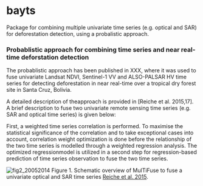 # bayts

Package for combining multiple univariate time series (e.g. optical and SAR) for deforestation detection, using a probalistic approach. 

### Probablistic approach for combining time series and near real-time deforstation detection
The probablistic approach has been published in XXX, where it was used to fuse univariate Landsat NDVI, Sentinel-1 VV and ALSO-PALSAR HV time series for detecting deforestation in near real-time over a tropical dry forest site in Santa Cruz, Bolivia.

A detailed description of theapproach is provided in [Reiche et al. 2015,17]. A brief description to fuse two univariate remote sensing time series (e.g. SAR and optical time series) is given below:


First, a weighted time series correlation is performed. To maximise the statistical significance of the correlation and to take exceptional cases into account, correlation weight optimization is done before the relationship of the two time series is modelled through a weighted regression analysis. 
The optimized regressionmodel is utilized in a second step for regression-based prediction of time series observation to fuse the two time series.

![fig2_20052014](https://cloud.githubusercontent.com/assets/6399980/7251311/77775dc4-e82a-11e4-8b6b-083cc9051fb8.jpg)
Figure 1. Schematic overview of MulTiFuse to fuse a univariate optical and SAR time series [Reiche et al. 2015](http://www.sciencedirect.com/science/article/pii/S0034425714003885).
